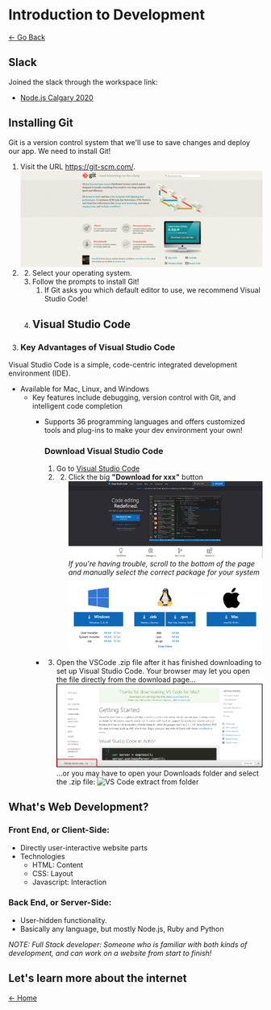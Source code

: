# Introduction to Development
[<- Go Back](README.md)

## Slack 

Joined the slack through the workspace link:

- [Node.js Calgary 2020](https://nodecalgaryjune22.slack.com)

## Installing Git

Git is a version control system that we'll use to save changes and deploy our app. We need to install Git! 

1. Visit the URL https://git-scm.com/. ![Download Git](resources/images/intro/git.png)
2. 2. Select your operating system. 
   1. Follow the prompts to install Git! 
      1. If Git asks you which default editor to use, we recommend Visual Studio Code!
    1. ## Visual Studio Code
3. ### Key Advantages of Visual Studio Code
Visual Studio Code is a simple, code-centric integrated development environment (IDE). 

- Available for Mac, Linux, and Windows 
  - Key features include debugging, version control with Git, and intelligent code completion 
    - Supports 36 programming languages and offers customized tools and plug-ins to make your dev environment your own! 
      
      ### Download Visual Studio Code
      
      1. Go to [Visual Studio Code](https://code.visualstudio.com/)
      2. 2. Click the big **"Download for xxx"** button ![VS Code download](/resources/images/intro/vs-code1.png) *If you're having trouble, scroll to the bottom of the page and manually select the correct package for your system* ![VS Code alternative download](/resources/images/intro/vs-code2.png)
    - 3. Open the VSCode .zip file after it has finished downloading to set up Visual Studio Code. Your browser may let you open the file directly from the download page... ![VS Code extract](/resources/images/intro/vs-code3.png) ...or you may have to open your Downloads folder and select the .zip file: ![VS Code extract from folder](/resources/images/intro/vs-code4.png)

## What's Web Development?

### Front End, or Client-Side: 
* Directly user-interactive website parts
* Technologies
  * HTML: Content
  * CSS: Layout
  * Javascript: Interaction

### Back End, or Server-Side:
* User-hidden functionality.
* Basically any language, but mostly Node.js, Ruby and Python

*NOTE: Full Stack developer: Someone who is familiar with both kinds of development, and can work on a website from start to finish!*

## Let's learn more about the internet
[<- Home](README.md)
